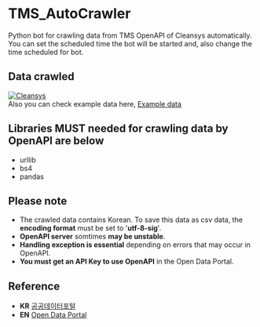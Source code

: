 # TMS_AutoCrawler
Python bot for crawling data from TMS OpenAPI of Cleansys automatically. You can set the scheduled time the bot will be started and, also change the time scheduled for bot.

## Data crawled
[![Cleansys](https://cleansys.or.kr/images/common/logo.png)](https://cleansys.or.kr/)   
Also you can check example data here, [Example data](https://github.com/alienatiz/TMS_AutoCrawler/tree/main/data)

## Libraries MUST needed for crawling data by OpenAPI are below
* urllib
* bs4
* pandas

## Please note
* The crawled data contains Korean. To save this data as csv data, the **encoding format** must be set to '**utf-8-sig**'.
* **OpenAPI server** somtimes **may be unstable**.
* **Handling exception is essential** depending on errors that may occur in OpenAPI.
* **You must get an API Key to use OpenAPI** in the Open Data Portal.

## Reference
* **KR** [공공데이터포털](https://www.data.go.kr/index.do)
* **EN** [Open Data Portal](https://www.data.go.kr/en/index.do)
<!--- [![한국환경공단](https://cleansys.or.kr/images/common/logo-footer.png)](https://cleansys.or.kr/)-->
